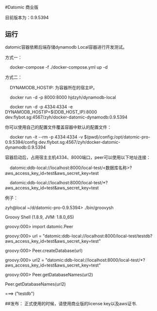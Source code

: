 
#Datomic 商业版

目前版本为：0.9.5394

## 运行

datomic容器依赖后端存储dynamodb Local容器进行开发测试。

方式一：

    docker-compose -f ./docker-compose.yml up -d

方式二：

    DYNAMODB_HOSTIP: 为容器所在的宿主IP。

    docker run -d  -p 8000:8000 hjdzyh/dynamodb-local

    docker run -d -p 4334:4334 -e DYNAMODB_HOSTIP=$(DDB_HOST_IP):8000 dev.flybot.sg:4567/zyh/docker-datomic-dynamodb:0.9.5394


你可以使用自己的配置文件覆盖容器中默认的配置文件：

    docker run -it --rm -p 4334:4334 -v $(pwd)/config:/opt/datomic-pro-0.9.5394/config dev.flybot.sg:4567/zyh/docker-datomic-dynamodb:0.9.5394

容器启动后，占用宿主主机4334、8000端口，peer可以使用以下地址连接：

    datomic:ddb-local://localhost:8000/local-test/<数据库名称>?aws_access_key_id=test&aws_secret_key=test

    datomic:ddb-local://localhost:8000/local-test/*?aws_access_key_id=test&aws_secret_key=test

例子：

zyh@local ~/d/datomic-pro-0.9.5394> ./bin/groovysh

Groovy Shell (1.8.9, JVM: 1.8.0_65)

groovy:000> import datomic.Peer

groovy:000> url = "datomic:ddb-local://localhost:8000/local-test/testdb?aws_access_key_id=test&aws_secret_key=test"

groovy:000> Peer.createDatabase(url)

groovy:000> url2 = "datomic:ddb-local://localhost:8000/local-test/*?aws_access_key_id=test&aws_secret_key=test"

groovy:000> Peer.getDatabaseNames(url2)

Peer.getDatabaseNames(url2)

===> ("testdb")

##发布：
正式使用的时候，请使用商业版的license key以及aws证书.
